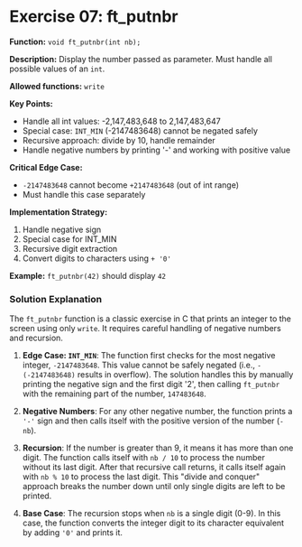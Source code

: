# Exercise 07: ft_putnbr

**Function:** `void ft_putnbr(int nb);`

**Description:** Display the number passed as parameter. Must handle all possible values of an `int`.

**Allowed functions:** `write`

**Key Points:**
- Handle all int values: -2,147,483,648 to 2,147,483,647
- Special case: `INT_MIN` (-2147483648) cannot be negated safely
- Recursive approach: divide by 10, handle remainder
- Handle negative numbers by printing '-' and working with positive value

**Critical Edge Case:**
- `-2147483648` cannot become `+2147483648` (out of int range)
- Must handle this case separately

**Implementation Strategy:**
1. Handle negative sign
2. Special case for INT_MIN
3. Recursive digit extraction
4. Convert digits to characters using `+ '0'`

**Example:** `ft_putnbr(42)` should display `42`

### Solution Explanation

The `ft_putnbr` function is a classic exercise in C that prints an integer to the screen using only `write`. It requires careful handling of negative numbers and recursion.

1.  **Edge Case: `INT_MIN`**: The function first checks for the most negative integer, `-2147483648`. This value cannot be safely negated (i.e., `-(-2147483648)` results in overflow). The solution handles this by manually printing the negative sign and the first digit '2', then calling `ft_putnbr` with the remaining part of the number, `147483648`.

2.  **Negative Numbers**: For any other negative number, the function prints a `'-'` sign and then calls itself with the positive version of the number (`-nb`).

3.  **Recursion**: If the number is greater than 9, it means it has more than one digit. The function calls itself with `nb / 10` to process the number without its last digit. After that recursive call returns, it calls itself again with `nb % 10` to process the last digit. This "divide and conquer" approach breaks the number down until only single digits are left to be printed.

4.  **Base Case**: The recursion stops when `nb` is a single digit (0-9). In this case, the function converts the integer digit to its character equivalent by adding `'0'` and prints it.